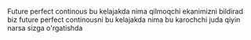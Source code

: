 Future perfect continous bu kelajakda nima qilmoqchi ekanimizni bildirad
biz future perfect continousni bu kelajakda nima 
bu karochchi juda qiyin narsa sizga o'rgatishda

